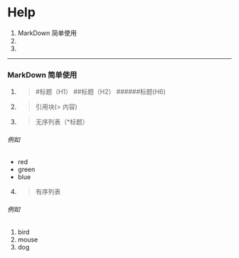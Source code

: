 # Help
1. MarkDown 简单使用
2. 
3.
- - -
### MarkDown 简单使用 
1. > #标题（H1） ##标题（H2） ######标题(H6)

2. > 引用块(> 内容)

3. > 无序列表（*标题）
###### 例如
* red 
* green 
* blue

4. > 有序列表
###### 例如
1. bird
2. mouse 
3. dog


